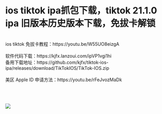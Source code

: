 # ios tiktok ipa抓包下载，tiktok 21.1.0 ipa 旧版本历史版本下载，免拔卡解锁
<br>
ios tiktok 免拔卡教程：https://youtu.be/W55UO8eizgA
<br><br>
软件代码下载：https://kjfx.lanzoui.com/ipVP1vgi1hi
<br>
备用下载地址：https://github.com/kjfx/tiktok-ios-ipa/releases/download/TikTokIOS/TikTok-IOS.zip
<br><br>
美区 Apple ID 申请方法：https://youtu.be/rFeJvozMaDk

<br><br><br>
<img src="https://raw.githubusercontent.com/kjfx/ios-tiktok-ipa/main/%E6%8A%93%E5%8C%85%E4%B8%8B%E8%BD%BD-%E5%B8%B8%E8%A7%81%E9%97%AE%E9%A2%98.jpg" />
